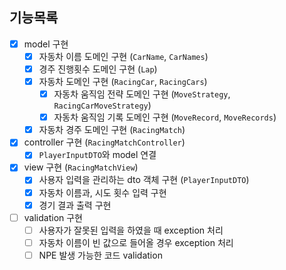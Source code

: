## 기능목록
- [x] model 구현
  - [x] 자동차 이름 도메인 구현 (`CarName`, `CarNames`)
  - [x] 경주 진행횟수 도메인 구현 (`Lap`)
  - [x] 자동차 도메인 구현 (`RacingCar`, `RacingCars`)
    - [x] 자동차 움직임 전략 도메인 구현 (`MoveStrategy`, `RacingCarMoveStrategy`)
    - [x] 자동차 움직임 기록 도메인 구현 (`MoveRecord`, `MoveRecords`) 
  - [x] 자동차 경주 도메인 구현 (`RacingMatch`)
- [x] controller 구현 (`RacingMatchController`)
  - [x] `PlayerInputDTO`와 model 연결
- [x] view 구현 (`RacingMatchView`)
  - [x] 사용자 입력을 관리하는 dto 객체 구현 (`PlayerInputDTO`)
  - [x] 자동차 이름과, 시도 횟수 입력 구현
  - [x] 경기 결과 출력 구현
- [ ] validation 구현
  - [ ] 사용자가 잘못된 입력을 하였을 때 exception 처리
  - [ ] 자동차 이름이 빈 값으로 들어올 경우 exception 처리
  - [ ] NPE 발생 가능한 코드 validation
